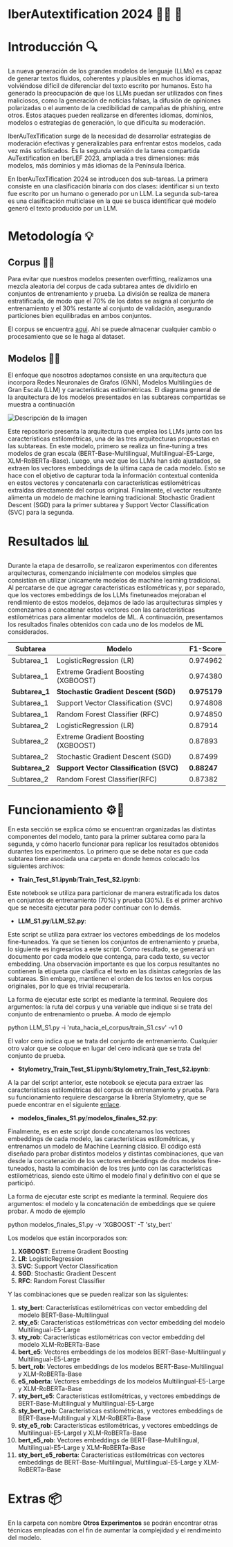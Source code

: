 # **IberAutextification 2024** 👩🏻 :robot: 
# Introducción 🔍
La nueva generación de los grandes modelos de lenguaje (LLMs) es capaz de generar textos fluidos, coherentes y plausibles en muchos idiomas, volviéndose difícil de diferenciar del texto escrito por humanos. Esto ha generado la preocupación de que los LLMs puedan ser utilizados con fines maliciosos, como la generación de noticias falsas, la difusión de opiniones polarizadas o el aumento de la credibilidad de campañas de phishing, entre otros. Estos ataques pueden realizarse en diferentes idiomas, dominios, modelos o estrategias de generación, lo que dificulta su moderación.

IberAuTexTification surge de la necesidad de desarrollar estrategias de moderación efectivas y generalizables para enfrentar estos modelos, cada vez más sofisticados. Es la segunda versión de la tarea compartida AuTextification en IberLEF 2023, ampliada a tres dimensiones: más modelos, más dominios y más idiomas de la Península Ibérica.

En IberAuTexTification 2024 se introducen dos sub-tareas. La primera consiste en una clasificación binaria con dos clases: identificar si un texto fue escrito por un humano o generado por un LLM. La segunda sub-tarea es una clasificación multiclase en la que se busca identificar qué modelo generó el texto producido por un LLM. 

# Metodología 💡 
## Corpus 📄📄
Para evitar que nuestros modelos presenten overfitting, realizamos una mezcla aleatoria del corpus de cada subtarea antes de dividirlo en conjuntos de entrenamiento y prueba. La división se realiza de manera estratificada, de modo que el 70% de los datos se asigna al conjunto de entrenamiento y el 30% restante al conjunto de validación, asegurando particiones bien equilibradas en ambos conjuntos. 

El corpus se encuentra [aqui](https://drive.google.com/drive/folders/1VdTmKAzrfFrL-MKEmsvEXjYKugrm5Rw7?usp=share_link).
Ahí se puede almacenar cualquier cambio o procesamiento que se le haga al dataset. 

## Modelos 🧩🧩
El enfoque que nosotros adoptamos consiste en una arquitectura que incorpora Redes Neuronales de Grafos (GNN), Modelos Multilingües de Gran Escala (LLM) y características estilométricas. El diagrama general de la arquitectura de los modelos presentados en las subtareas compartidas se muestra a continuación 

![Descripción de la imagen](https://drive.google.com/uc?export=view&id=1Zzm_o999lkIjJ1NZNQ_8NeghzvQORxaI)

Este repositorio presenta la arquitectura que emplea los LLMs junto con las características estilométricas, una de las tres arquitecturas propuestas en las subtareas. En este modelo, primero se realiza un fine-tuning a tres modelos de gran escala (BERT-Base-Multilingual, Multilingual-E5-Large, XLM-RoBERTa-Base). Luego, una vez que los LLMs han sido ajustados, se extraen los vectores embeddings de la última capa de cada modelo. Esto se hace con el objetivo de capturar toda la información contextual contenida en estos vectores y concatenarla con características estilométricas extraídas directamente del corpus original. Finalmente, el vector resultante alimenta un modelo de machine learning tradicional: Stochastic Gradient Descent (SGD) para la primer subtarea y Support Vector Classification (SVC) para la segunda. 

# Resultados 📊
Durante la etapa de desarrollo, se realizaron experimentos con diferentes arquitecturas, comenzando inicialmente con modelos simples que consistían en utilizar únicamente modelos de machine learning tradicional. Al percatarse de que agregar características estilométricas y, por separado, que los vectores embeddings de los LLMs finetuneados mejoraban el rendimiento de estos modelos, dejamos de lado las arquitecturas simples y comenzamos a concatenar estos vectores con las características estilométricas para alimentar modelos de ML. A continuación, presentamos los resultados finales obtenidos con cada uno de los modelos de ML considerados.

| Subtarea  |                Modelo               | F1-Score |
|-----------|-------------------------------------|----------|
| Subtarea_1|        LogisticRegression (LR)      | 0.974962 |
| Subtarea_1| Extreme Gradient Boosting (XGBOOST) | 0.974380 |
| **Subtarea_1**|  **Stochastic Gradient Descent (SGD)**  | **0.975179** |
| Subtarea_1| Support Vector Classification (SVC) | 0.974808 |
| Subtarea_1|    Random Forest Classifier (RFC)   | 0.974850 |
| Subtarea_2|        LogisticRegression (LR)      | 0.87914  |
| Subtarea_2| Extreme Gradient Boosting (XGBOOST) | 0.87893  |
| Subtarea_2|  Stochastic Gradient Descent (SGD)  | 0.87499  |
| **Subtarea_2**| **Support Vector Classification (SVC)** | **0.88247**  |
| Subtarea_2|    Random Forest Classifier(RFC)    | 0.87382  |


# Funcionamiento ⚙️🔧
En esta sección se explica cómo se encuentran organizadas las distintas componentes del modelo, tanto para la primer subtarea como para la segunda, y cómo hacerlo funcionar para replicar los resultados obtenidos durantes los experimentos. Lo primero que se debe notar es que cada subtarea tiene asociada una carpeta en donde hemos colocado los siguientes archivos: 

- **Train_Test_S1.ipynb**/**Train_Test_S2.ipynb**:

Este notebook se utiliza para particionar de manera estratificada los datos en conjuntos de entrenamiento (70%) y prueba (30%). Es el primer
archivo que se necesita ejecutar para poder continuar con lo demás. 

- **LLM_S1.py**/**LLM_S2.py**:

Este script se utiliza para extraer los vectores embeddings de los modelos fine-tuneados. Ya que se tienen los conjuntos de entrenamiento y prueba, lo siguiente es ingresarlos a este script. Como resultado, se generará un documento por cada modelo que contenga, para cada texto, su vector embedding. Una observación importante es que los corpus resultantes no contienen la etiqueta que clasifica el texto en las disintas categorías de las subtareas. Sin embargo, mantienen el orden de los textos en los corpus originales, por lo que es trivial recuperarla. 

La forma de ejecutar este script es mediante la terminal. Requiere dos argumentos: la ruta del corpus y una variable que indique si se trata del conjunto de entrenamiento o prueba. A modo de ejemplo

python LLM_S1.py -i 'ruta_hacia_el_corpus/train_S1.csv' -v1 0 

El valor cero indica que se trata del conjunto de entrenamiento. Cualquier otro valor que se coloque en lugar del cero indicará que se trata del conjunto de prueba. 

- **Stylometry_Train_Test_S1.ipynb**/**Stylometry_Train_Test_S2.ipynb**:

A la par del script anterior, este notebook se ejecuta para extraer las características estilométricas del corpus de entrenamiento y prueba. Para su funcionamiento requiere descargarse la librería Stylometry, que se puede encontrar en el siguiente [enlace](https://github.com/jpotts18/stylometry).

- **modelos_finales_S1.py**/**modelos_finales_S2.py**:

Finalmente, es en este script donde concatenamos los vectores embeddings de cada modelo, las características estilométricas, y entrenamos un modelo de Machine Learning clásico. El código está diseñado para probar distintos modelos y distintas combinaciones, que van desde la concatenación de los vectores embeddings de dos modelos fine-tuneados, hasta la combinación de los tres junto con las características estilométricas, siendo este último el modelo final y definitivo con el que se participó. 

La forma de ejecutar este script es mediante la terminal. Requiere dos argumentos: el modelo y la concatenación de embeddings que se quiere probar. A modo de ejemplo

python modelos_finales_S1.py -v 'XGBOOST' -T 'sty_bert'

Los modelos que están incorporados son:

1. **XGBOOST**: Extreme Gradient Boosting
2. **LR**: LogisticRegression
3. **SVC**: Support Vector Classification
4. **SGD**: Stochastic Gradient Descent
5. **RFC**: Random Forest Classifier

Y las combinaciones que se pueden realizar son las siguientes:


 1. **sty_bert**: Características estilométricas con vector embedding del modelo BERT-Base-Multilingual
 2. **sty_e5**: Características estilométricas con vector embedding del modelo Multilingual-E5-Large
 3. **sty_rob**: Características estilométricas con vector embedding del modelo XLM-RoBERTa-Base
 4. **bert_e5**: Vectores embeddings de los modelos BERT-Base-Multilingual y Multilingual-E5-Large
 5. **bert_rob**: Vectores embeddings de los modelos BERT-Base-Multilingual y XLM-RoBERTa-Base
 6. **e5_roberta**: Vectores embeddings de los modelos Multilingual-E5-Large y XLM-RoBERTa-Base
 7. **sty_bert_e5**: Características estilométricas, y vectores embeddings de BERT-Base-Multilingual y Multilingual-E5-Large
 8. **sty_bert_rob**: Características estilométricas, y vectores embeddings de BERT-Base-Multilingual y XLM-RoBERTa-Base
 9. **sty_e5_rob**: Características estilométricas, y vectores embeddings de Multilingual-E5-Largel y XLM-RoBERTa-Base
 10. **bert_e5_rob**: Vectores embeddings de BERT-Base-Multilingual, Multilingual-E5-Large y XLM-RoBERTa-Base
 11. **sty_bert_e5_roberta**: Características estilométricas con vectores embeddings de BERT-Base-Multilingual, Multilingual-E5-Large y XLM-RoBERTa-Base

# Extras 📦

En la carpeta con nombre **Otros Experimentos** se podrán encontrar otras técnicas empleadas con el fin de aumentar la complejidad y el rendimeinto del modelo.  